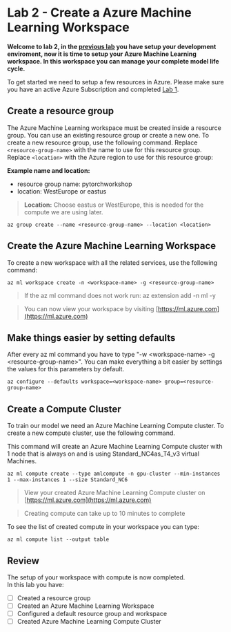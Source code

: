 # Lab 2 - Create a Azure Machine Learning Workspace

**Welcome to lab 2, in the [previous lab](../Lab%201%20-%20Setup) you have setup your development enviroment, now it is time to setup your Azure Machine Learning workspace. In this workspace you can manage your complete model life cycle.**

To get started we need to setup a few resources in Azure. Please make sure you have an active Azure Subscription and completed [Lab 1](../Lab%201%20-%20Setup).

## Create a resource group

The Azure Machine Learning workspace must be created inside a resource group. You can use an existing resource group or create a new one. To create a new resource group, use the following command. Replace ```<resource-group-name>``` with the name to use for this resource group. Replace ```<location>``` with the Azure region to use for this resource group:

**Example name and location:**&#x20;

* resource group name: pytorchworkshop
* location: WestEurope or eastus

>**Location:** Choose eastus or WestEurope, this is needed for the compute we are using later.

```
az group create --name <resource-group-name> --location <location>
```

## Create the Azure Machine Learning Workspace

To create a new workspace with all the related services, use the following command:

```
az ml workspace create -n <workspace-name> -g <resource-group-name>
```

>If the az ml command does not work run: az extension add -n ml -y

>You can now view your workspace by visiting [https://ml.azure.com](https://ml.azure.com)

## Make things easier by setting defaults

After every az ml command you have to type "-w \<workspace-name> -g \<resource-group-name>". You can make everything a bit easier by settings the values for this parameters by default.

```
az configure --defaults workspace=<workspace-name> group=<resource-group-name>
```

## Create a Compute Cluster

To train our model we need an Azure Machine Learning Compute cluster. To create a new compute cluster, use the following command.

This command will create an Azure Machine Learning Compute cluster with 1 node that is always on and is using Standard_NC4as_T4_v3 virtual Machines.

```
az ml compute create --type amlcompute -n gpu-cluster --min-instances 1 --max-instances 1 --size Standard_NC6
```

> View your created Azure Machine Learning Compute cluster on [https://ml.azure.com](https://ml.azure.com)

> Creating compute can take up to 10 minutes to complete

To see the list of created compute in your workspace you can type:

```
az ml compute list --output table
```

## Review

The setup of your workspace with compute is now completed.    
In this lab you have:

* [ ] Created a resource group
* [ ] Created an Azure Machine Learning Workspace
* [ ] Configured a default resource group and workspace
* [ ] Created Azure Machine Learning Compute Cluster&#x20;
